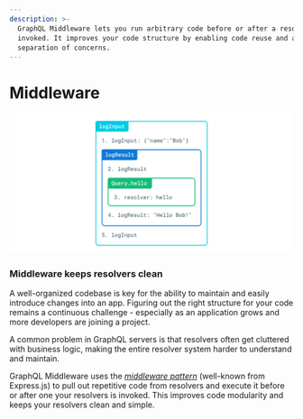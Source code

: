 ```yaml
---
description: >-
  GraphQL Middleware lets you run arbitrary code before or after a resolver is
  invoked. It improves your code structure by enabling code reuse and a clear
  separation of concerns.
---
```


# Middleware



![](../.gitbook/assets/grafik.png)

### Middleware keeps resolvers clean

A well-organized codebase is key for the ability to maintain and easily introduce changes into an app. Figuring out the right structure for your code remains a continuous challenge - especially as an application grows and more developers are joining a project.

A common problem in GraphQL servers is that resolvers often get cluttered with business logic, making the entire resolver system harder to understand and maintain.

GraphQL Middleware uses the [_middleware pattern_](https://dzone.com/articles/understanding-middleware-pattern-in-expressjs) \(well-known from Express.js\) to pull out repetitive code from resolvers and execute it before or after one your resolvers is invoked. This improves code modularity and keeps your resolvers clean and simple.

